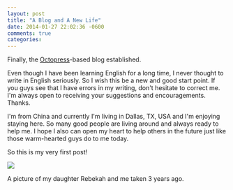 ```yaml
---
layout: post
title: "A Blog and A New Life"
date: 2014-01-27 22:02:36 -0600
comments: true
categories: 
---
```

Finally, the [Octopress](http://octopress.org/)-based blog established.  
 
Even though I have been learning English for a long time, I never thought to write in English seriously. So I wish this be a new and good start point. If you guys see that I have errors in my writing, don't hesitate to correct me. I'm always open to receiving your suggestions and encouragements. Thanks.  

I'm from China and currently I'm living in Dallas, TX, USA and I'm enjoying staying here. So many good people are living around and always ready to help me. I hope I also can open my heart to help others in the future just like those warm-hearted guys do to me today.  

So this is my very first post!  

<img src="{{ root_url }}/public/images/luoluo.jpg" />

A picture of my daughter Rebekah and me taken 3 years ago.